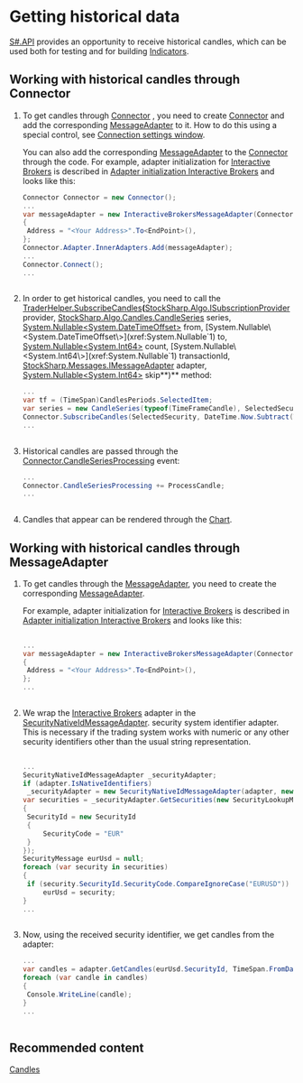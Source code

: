 # Getting historical data

[S\#.API](StockSharpAbout.md) provides an opportunity to receive historical candles, which can be used both for testing and for building [Indicators](Indicators.md). 

## Working with historical candles through Connector

1. To get candles through [Connector](xref:StockSharp.Algo.Connector) , you need to create [Connector](xref:StockSharp.Algo.Connector) and add the corresponding [MessageAdapter](xref:StockSharp.Messages.MessageAdapter) to it. How to do this using a special control, see [Connection settings window](API_UI_ConnectorWindow.md).

   You can also add the corresponding [MessageAdapter](xref:StockSharp.Messages.MessageAdapter) to the [Connector](xref:StockSharp.Algo.Connector) through the code. For example, adapter initialization for [Interactive Brokers](IB.md) is described in [Adapter initialization Interactive Brokers](IBSample.md) and looks like this:

   ```cs
   Connector Connector = new Connector();				
   ...				
   var messageAdapter = new InteractiveBrokersMessageAdapter(Connector.TransactionIdGenerator)
   {
   	Address = "<Your Address>".To<EndPoint>(),
   };
   Connector.Adapter.InnerAdapters.Add(messageAdapter);
   ...	
   Connector.Connect();
   ...
   							
   ```
2. In order to get historical candles, you need to call the [TraderHelper.SubscribeCandles](xref:StockSharp.Algo.TraderHelper.SubscribeCandles(StockSharp.Algo.ISubscriptionProvider,StockSharp.Algo.Candles.CandleSeries,System.Nullable{System.DateTimeOffset},System.Nullable{System.DateTimeOffset},System.Nullable{System.Int64},System.Nullable{System.Int64},StockSharp.Messages.IMessageAdapter,System.Nullable{System.Int64}))**(**[StockSharp.Algo.ISubscriptionProvider](xref:StockSharp.Algo.ISubscriptionProvider) provider, [StockSharp.Algo.Candles.CandleSeries](xref:StockSharp.Algo.Candles.CandleSeries) series, [System.Nullable\<System.DateTimeOffset\>](xref:System.Nullable`1) from, [System.Nullable\<System.DateTimeOffset\>](xref:System.Nullable`1) to, [System.Nullable\<System.Int64\>](xref:System.Nullable`1) count, [System.Nullable\<System.Int64\>](xref:System.Nullable`1) transactionId, [StockSharp.Messages.IMessageAdapter](xref:StockSharp.Messages.IMessageAdapter) adapter, [System.Nullable\<System.Int64\>](xref:System.Nullable`1) skip**)** method: 

   ```cs
   ...
   var tf = (TimeSpan)CandlesPeriods.SelectedItem;
   var series = new CandleSeries(typeof(TimeFrameCandle), SelectedSecurity, tf);
   Connector.SubscribeCandles(SelectedSecurity, DateTime.Now.Subtract(TimeSpan.FromTicks(tf.Ticks * 100)), DateTime.Now);
   ...
   			
   ```
3. Historical candles are passed through the [Connector.CandleSeriesProcessing](xref:StockSharp.Algo.Connector.CandleSeriesProcessing) event: 

   ```cs
   ...
   Connector.CandleSeriesProcessing += ProcessCandle;
   ...
   			
   ```
4. Candles that appear can be rendered through the [Chart](CandlesUI.md).

## Working with historical candles through MessageAdapter

1. To get candles through the [MessageAdapter](xref:StockSharp.Messages.MessageAdapter), you need to create the corresponding [MessageAdapter](xref:StockSharp.Messages.MessageAdapter).

   For example, adapter initialization for [Interactive Brokers](IB.md) is described in [Adapter initialization Interactive Brokers](IBSample.md) and looks like this:

   ```cs
   		
   ...         
   var messageAdapter = new InteractiveBrokersMessageAdapter(Connector.TransactionIdGenerator)
   {
   	Address = "<Your Address>".To<EndPoint>(),
   };
   ...
   							
   ```
2. We wrap the [Interactive Brokers](IB.md) adapter in the [SecurityNativeIdMessageAdapter](xref:StockSharp.Algo.SecurityNativeIdMessageAdapter). security system identifier adapter. This is necessary if the trading system works with numeric or any other security identifiers other than the usual string representation.

   ```cs
   	
   ...
   SecurityNativeIdMessageAdapter _securityAdapter;
   if (adapter.IsNativeIdentifiers)
   	_securityAdapter = new SecurityNativeIdMessageAdapter(adapter, new InMemoryNativeIdStorage());
   var securities = _securityAdapter.GetSecurities(new SecurityLookupMessage
   {
   	SecurityId = new SecurityId
   	{
   		SecurityCode = "EUR"
   	}
   });
   SecurityMessage eurUsd = null;
   foreach (var security in securities)
   {
   	if (security.SecurityId.SecurityCode.CompareIgnoreCase("EURUSD"))
   		eurUsd = security;
   }
   ...
   							
   ```
3. Now, using the received security identifier, we get candles from the adapter: 

   ```cs
   ...
   var candles = adapter.GetCandles(eurUsd.SecurityId, TimeSpan.FromDays(1), DateTimeOffset.Now.AddDays(-100), DateTimeOffset.Now);
   foreach (var candle in candles)
   {
   	Console.WriteLine(candle);
   }
   ...
   			
   ```

## Recommended content

[Candles](Candles.md)
